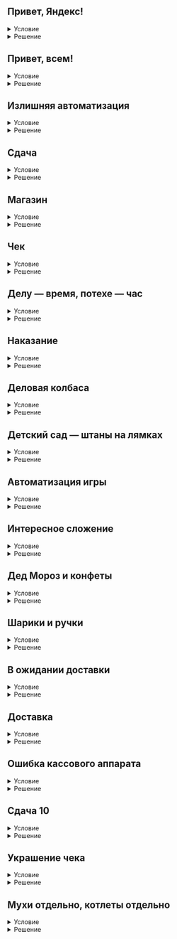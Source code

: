 ## Привет, Яндекс!

<details>
  <summary>Условие</summary>
  
  Когда мы приходим на встречу, то первым делом здороваемся. Давайте тоже поприветствуем Яндекс.
  
  ### Формат вывода
  Одна строка: «Привет, Яндекс!»
  
</details>

<details>
  <summary>Решение</summary>
  
  ```python
  print("Привет, Яндекс!")
  ```

</details>


## Привет, всем!

<details>
  <summary>Условие</summary>
  
  Но вообще, хорошо бы узнать имя собеседника, а уже потом его приветствовать.

  Напишите диалоговую программу, которая сначала познакомится со своим пользователем, а затем поздоровается с ним.

  ### Формат ввода
  Одна строка — имя пользователя программы.
  
  ### Формат вывода:
  В первой строке написан вопрос: «Как Вас зовут?» Во второй строке — приветствие пользователя: «Привет, %username%».
  
</details>

<details>
  
  <summary>Решение</summary>
  
  ```python
  a = input("Как Вас зовут?\n")
  print("Привет, " + a)
  ```

</details>


## Излишняя автоматизация

<details>
  <summary>Условие</summary>
  
  > «Повторение — мать учения!» и «Если это можно автоматизировать — автоматизируй!»

  Этим принципам следуют многие программисты. Но что будет, если их объединить?
  
  ### Формат ввода
  Одна строка — весьма полезная информация.
  
  ### Формат вывода
  Трижды повторённая весьма полезная информация.
  
</details>

<details>
  <summary>Решение</summary>
  
  ```python
  a = input()
  print(3 * f'{a}\n')
  ```

</details>


## Сдача

<details>
  <summary>Условие</summary>
  
  Чаще всего автоматизация идёт на пользу.
  Одна из задач, в которой лучше исключить человеческий фактор, — подсчёт сдачи.
  Определите, какую сдачу нужно выдать тому, кто купил 2,5кг черешни по цене 38 руб/кг.
  
  ### Формат ввода
  Одно натуральное число - номинал купюры пользователя (≥100).
  
  ### Формат вывода
  Одно натуральное число — размер сдачи.
  
</details>

<details>
  <summary>Решение</summary>
  
  ```python
  print(int(input()) - 95)
  ```

</details>


## Магазин

<details>
  <summary>Условие</summary>
  
  Кроме черешни в магазине продаётся множество других товаров, которые продаются на развес.
  Давайте автоматизируем расчёт сдачи и для них!
  
  ### Формат ввода
  Три натуральных числа:
  - цена товара
  - вес товара
  - количество денег у пользователя
  
  ### Формат вывода
  Одно целое число — сдача, которую требуется отдать пользователю
  
</details>

<details>
  <summary>Решение</summary>
  
  ```python
  a = int(input())
  b = int(input())
  c = int(input())
  print(c - (a * b))
  ```

</details>


## Чек

<details>
  <summary>Условие</summary>
  
  Сдачу посчитать, конечно, все могут, но красивый чек напечатать — не так просто.
  
  ### Формат ввода
  - название товара;
  - цена товара;
  - вес товара;
  - количество денег у пользователя.

  ### Формат вывода
  ```
  Чек
  <название товара> - <вес>кг - <цена>руб/кг
  Итого: <итоговая стоимость>руб
  Внесено: <количество денег от пользователя>руб
  Сдача: <сдача>руб
  ```

</details>

<details>
  <summary>Решение</summary>
  
  ```python
  name = input()
  a = int(input())
  b = int(input())
  c = int(input())
  print("Чек")
  print(f"{name} - {b}кг - {a}руб/кг")
  print(f"Итого: {a * b}руб")
  print(f"Внесено: {c}руб")
  print(f"Сдача: {c - (a * b)}руб")
  ```

</details>


## Делу — время, потехе — час

<details>
  <summary>Условие</summary>
  
  Давайте передохнём от автоматизации и сделаем что-то действительно интересное.
  
  ### Формат ввода
  Одно натуральное число 𝑁
  
  ### Формат вывода
  𝑁 строк с фразой: "Купи слона!"
  
</details>

<details>
  <summary>Решение</summary>
  
  ```python
  N = int(input())
  print(N * "Купи слона!\n")
  ```

</details>


## Наказание

<details>
  <summary>Условие</summary>

  Наше развлечение не осталось незамеченным... И наказание нам выбрали соответствующее.
  
  ### Формат ввода
  В первой строке записано одно натуральное число 𝑁. Во второй строке записана часть наказания.
  
  ### Формат вывода
  𝑁 строк вида: `Я больше никогда не буду писать "<часть наказания>"!`
  
</details>

<details>
  <summary>Решение</summary>
  
  ```python
  N = int(input())
  punish = input()
  print(N * (f'Я больше никогда не буду писать "{punish}"!\n'))
  ```

</details>



## Деловая колбаса

<details>
  <summary>Условие</summary>

  Настало время для действительно серьёзных задач... В детском саду 2 ребенка съедают 2 куска колбасы за 2 минуты. Сколько кусков колбасы за 𝑁 минут съедят 𝑀 детей?
  
  ### Формат ввода
  В первой строке записано натуральное число 𝑁 ≥ 1. Во второй строке записано натуральное число 𝑀 ≥ 1
  
  ### Формат вывода
  Одно натуральное число — количество кусков колбасы, съеденных детьми
  
  > Примечание:
  > Гарантируется, что в результате вычислений будет получено натуральное число.
  
</details>

<details>
  <summary>Решение</summary>
  
  ```python
  time = int(input())
  children = int(input())
  print(int(time / 2 * children))
  ```

</details>


## Детский сад — штаны на лямках

<details>
  <summary>Условие</summary>

  В продолжение темы детского сада давайте и там что-нибудь автоматизируем. За каждым ребёнком закреплён шкафчик и кровать. Номер шкафчика состоит из трёх цифр:
  - номер группы в саду;
  - номер кроватки, закреплённой за ребёнком;
  - порядковый номер ребёнка в списке группы.

  Воспитатель просит сделать программу, которая по имени ребенка и номеру его шкафчика формирует «красивую» карточку для личного дела.
  
  ### Формат ввода
  В первой строке записано имя ребенка.
  Во второй строке записан номер шкафчика.
  
  ### Формат вывода
  Карточка в виде:
  ```
  Группа №<номер группы>.  
  <номер ребёнка в списке>. <имя ребенка>.  
  Шкафчик: <номер шкафчика>.  
  Кроватка: <номер кроватки>.
  ```

</details>

<details>
  <summary>Решение</summary>
  
  ```python
  name = str(input())
  shelf = str(input())
  print(f"Группа №{shelf[0]}.\n"
        f"{shelf[2]}. {name}.\n"
        f"Шкафчик: {shelf}.\n"
        f"Кроватка: {shelf[1]}.")
  ```

</details>


## Автоматизация игры

<details>
  <summary>Условие</summary>
  Всё в том же детском саду ребята очень любят играть с цифрами. Одна из таких игр — перестановка цифр четырёхзначного числа. Напишите программу для робота-няни, которая из числа вида abcd составляет число badc.
    
  ### Формат ввода
  Одно четырёхзначное число.
  
  ### Формат вывода
  Одно четырёхзначное число — результат перестановки.
</details>

<details>
  <summary>Решение</summary>
  
  ```python
  abcd = str(input())
  badc = abcd[1] + abcd[0] + abcd[3] + abcd[2]
  print(badc)
  ```

</details>


## Интересное сложение

<details>
  <summary>Условие</summary>
  Один малыш из детского сада услышал от старшей сестры о некоем действии с числами — сложении. 
  И как это часто бывает — он не до конца разобрался, как работает сложение. Например, не совсем понял, как произвести перенос разряда. 
  Теперь он хочет научить сложению остальных ребят и просит написать программу, которая поможет ему в качестве наглядного материала.
  
  ### Формат ввода
  В первой и второй строках записаны натуральные числа меньше 1000.
  
  ### Формат вывода
  Одно число — результат сложения введённых чисел без учёта переносов.
  
</details>

<details>
  <summary>Решение</summary>
  
  ```python
  number_1 = int(input())
  number_2 = int(input())
  fourth_digit = str((number_1 % 10 + number_2 % 10) % 10)
  third_digit = str((number_1 // 10 % 10 + number_2 // 10 % 10) % 10)
  second_digit = str((number_1 // 100 % 10 + number_2 // 100 % 10) % 10)
  first_digit = str((number_1 // 1000 + number_2 // 1000) % 10)
  total = int(first_digit + second_digit + third_digit + fourth_digit)
  print(total)
  ```

</details>


## Дед Мороз и конфеты

<details>
  <summary>Условие</summary>
  Настало самое главное событие в детском саду — новогодний утренник.
  
  Хорошо замаскированная робоняня в роли Деда Мороза решила раздать детям конфеты так, чтобы каждому досталось поровну. Напишите для робоняни алгоритм, который поможет распределить конфеты.
  
  ### Формат ввода
  В первой строке указано количество детей на утреннике.
  
  Во второй строке — количество конфет в конфетном отсеке робоняни.
  
  ### Формат вывода
  Сначала выведите количество конфет, которое выдано каждому ребенку, а затем количество конфет, что осталось в конфетном отсеке.
  
  
</details>

<details>
  <summary>Решение</summary>
  
  ```python
  children = int(input())
  sweets = int(input())
  per_child = sweets // children
  left = sweets - per_child * children
  print(per_child)
  print(left)
  ```

</details>


## Шарики и ручки

<details>
  <summary>Условие</summary>
  Иногда ребята в детском саду скучают, поэтому они постоянно придумывают себе не очень сложные, но веселые, по их мнению, игры.
  В группе есть ящик с шариками, количество которых детям заранее неизвестно, следующих цветов:
  
  - красный;
  - зеленый;
  - синий.

  Игра заключается в том, что каждый ребенок подходит к ящику и, не глядя, вытаскивает один шарик, победителем считается тот, кто первым вытащит зелёный шарик. 
  Как вы думаете, через какое максимальное количество ходов дети выяснят победителя игры?
  
  ### Формат ввода
  Три натуральных числа, каждое на новой строке (количество красных, зеленых и синих шаров соответственно).
  
  ### Формат вывода
  Одно число — максимальное количество ходов, которое потребуется для определения победителя.
  
  
</details>

<details>
  <summary>Решение</summary>
  
  ```python
  red_balloons = int(input())
  green_balloons = int(input())
  blue_balloons = int(input())
  total = red_balloons + blue_balloons + 1
  print(total)
  ```

</details>


## В ожидании доставки

<details>
  <summary>Условие</summary>
  Сегодня в N часов M минут хозяин магазина заказал доставку нового товара. Оператор сказал, что продукты доставят через T минут. 
  Сколько будет времени на электронных часах, когда привезут долгожданные продукты?

  ### Формат ввода
  В первой строке записано натуральное число N (0 ≤ N < 24).
  
  Во второй строке записано натуральное число M (0 ≤ M < 60).
  
  Во третьей строке записано натуральное число T (0 ≤ T < 10^9).

  ### Формат вывода
  Одна строка, представляющая циферблат электронных часов.
  
</details>

<details>
  <summary>Решение</summary>
  
  ```python
  hours = int(input())
  minutes = int(input())
  time_to_delivery = int(input())
  hours = ((time_to_delivery + minutes) // 60 + hours) % 24
  minutes = (time_to_delivery + minutes) % 60
  print(f"{hours // 10}{hours % 10}:{minutes// 10}{minutes % 10}")
  ```

</details>


## Доставка

<details>
  <summary>Условие</summary>
  Продуктовый склад и магазин находятся на одной дороге города Н.
  
  Склад находится на отметке A км, а магазин — B км. Средняя скорость автомобиля, доставляющего товары, C км/ч. За какое время продукты попадают со склада в магазин?

### Формат ввода
Три натуральных числа A, B и C, каждое на отдельной строке.

### Формат вывода
Одно рациональное число с точностью до сотых.
  
  
</details>

<details>
  <summary>Решение</summary>
  
  ```python
  storage = float(input())
  shop = float(input())
  speed = float(input())
  time = (shop - storage) / speed
  print(f"{time:.2f}")
  ```

</details>


## Ошибка кассового аппарата

<details>
  <summary>Условие</summary>
  Мы уже помогали магазину с расчётами и формированием чеков, но сегодня кассовый аппарат вместо привычных продавцу десятичных чисел начал выдавать двоичные.
  
  Техподдержка приедет только завтра, а магазин должен продолжать работать. Надо помочь.
  
  ### Формат ввода
  В первой строке записано десятичное число — общая сумма купленных в магазине товаров на данный момент.
  
  Во второй строке указано двоичное число — сумма за последнюю покупку.
  
  ### Формат вывода
  Одно десятичное число — сумма выручки за день с учётом последней покупки.
  
  
</details>

<details>
  <summary>Решение</summary>
  
  ```python
  last_total = int(input())
  bin_number = input()
  print(int(bin_number, 2) + last_total)
  ```

</details>


## Сдача 10

<details>
  <summary>Условие</summary>
  Кстати, несмотря на ошибку аппарата, сдачу тоже нужно отдавать.

  ### Формат ввода
  Цена покупки — двоичное число, выданное кассовым аппаратом.
  Номинал купюры пользователя — десятичное число (≥ 100).
  
  ### Формат вывода
  Одно десятичное число — сдача, которую требуется отдать пользователю.
  
  ### Примечание
  Все числа, используемые в задаче, целые.
  
</details>

<details>
  <summary>Решение</summary>
  
  ```python
  bin_number = input()
  last_total = int(input())
  print(last_total - int(bin_number, 2))
  ```

</details>


## Украшение чека

<details>
  <summary>Условие</summary>
  Давайте приведём в порядок чек, который печатали ранее.
  Все строки должны быть длиной в 35 символов.
  
  ### Формат ввода
  - Название товара;
  - цена товара;
  - вес товара;
  - количество денег у пользователя.
  
  ### Формат вывода
  Красивый чек в формате:
  ```
  ================Чек================
  Товар:                    <продукт>
  Цена:     <число>кг * <число>руб/кг
  Итого:                   <число>руб
  Внесено:                 <число>руб
  Сдача:                   <число>руб
  ===================================
  ```  
  
</details>

<details>
  <summary>Решение</summary>
  
  ```python
  name = input()
  price_per = int(input())
  weight = int(input())
  money = int(input())
  total_price = price_per * weight
  change = money - total_price
  print(f"{'Чек':=^35}\n"
        f"Товар:{name: >29}\n"
        f"Цена:{str(weight) +  'кг * ' + str(price_per) + 'руб/кг': >30}\n"
        f"Итого:{total_price: >26}руб\n"
        f"Внесено:{money: >24}руб\n"
        f"Сдача:{change: >26}руб\n"
        f"{'=':=^35}")
  ```

</details>


## Мухи отдельно, котлеты отдельно

<details>
  <summary>Условие</summary>
  Вернёмся в магазин, хозяин которого уже привык полагаться на всемогущую автоматизацию.

  Помогите ему разобраться с одной проблемой. Далее его история: «Пару дней назад я купил две партии котлет и по случайности высыпал их на один прилавок. Общий вес котлет составил N килограмм, а ценник — M рублей за килограмм.
  
  Сегодня я обнаружил, что накладные на эти виды котлет потерялись, но я помню, что первый вид котлет стоил K1​ рублей за килограмм, а второй — K2.
  
  Помогите мне вспомнить вес каждой партии котлет, чтобы поставить их на учёт.
  
  ### Формат ввода
  В первой строке записано натуральное число N.

  
  Во второй строке — натуральное число M.

  
  В третьей строке — натуральное число K1.
  
  ​
  В четвёртой строке — натуральное число K2.
  ​
  Причём доподлинно известно, что второй вид котлет стоит меньше, чем первый.
  
  ### Формат вывода
  Два натуральных числа, записанных через пробел — вес обеих партий котлет.
  
  
</details>

<details>
  <summary>Решение</summary>
  
  ```python
  n = int(input())
  m = int(input())
  k1 = int(input())
  k2 = int(input())
  k1_number = int((n * m - n * k2) / (k1 - k2))
  print(f"{k1_number} {n - k1_number}")
  ```

</details>


